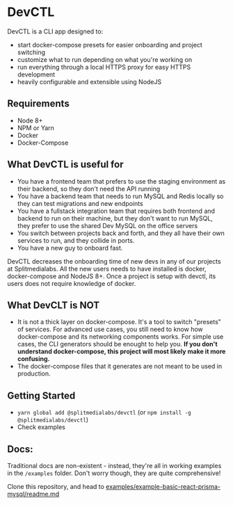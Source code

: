 # DevCTL

DevCTL is a CLI app designed to:

- start docker-compose presets for easier onboarding and project switching
- customize what to run depending on what you're working on
- run everything through a local HTTPS proxy for easy HTTPS development
- heavily configurable and extensible using NodeJS

## Requirements

- Node 8+
- NPM or Yarn
- Docker
- Docker-Compose

## What DevCTL is useful for

- You have a frontend team that prefers to use the staging environment as their backend, so they don't need the API running
- You have a backend team that needs to run MySQL and Redis locally so they can test migrations and new endpoints
- You have a fullstack integration team that requires both frontend and backend to run on their machine, but they don't want to run MySQL, they prefer to use the shared Dev MySQL on the office servers
- You switch between projects back and forth, and they all have their own services to run, and they collide in ports.
- You have a new guy to onboard fast.

DevCTL decreases the onboarding time of new devs in any of our projects at Splitmedialabs. All the new users needs to have installed is docker, docker-compose and NodeJS 8+. Once a project is setup with devctl, its users does not require knowledge of docker.

## What DevCLT is **NOT**

- It is not a thick layer on docker-compose. It's a tool to switch "presets" of services. For advanced use cases, you still need to know how docker-compose and its networking components works. For simple use cases, the CLI generators should be enought to help you. **If you don't understand docker-compose, this project will most likely make it more confusing.**
- The docker-compose files that it generates are not meant to be used in production.

## Getting Started

- `yarn global add @splitmedialabs/devctl` (or `npm install -g @splitmedialabs/devctl`)
- Check examples

## Docs:

Traditional docs are non-existent - instead, they're all in working examples in the `/examples` folder. Don't worry though, they are quite comprehensive!

Clone this repository, and head to [examples/example-basic-react-prisma-mysql/readme.md](./examples/example-basic-react-prisma-mysql/readme.md)
